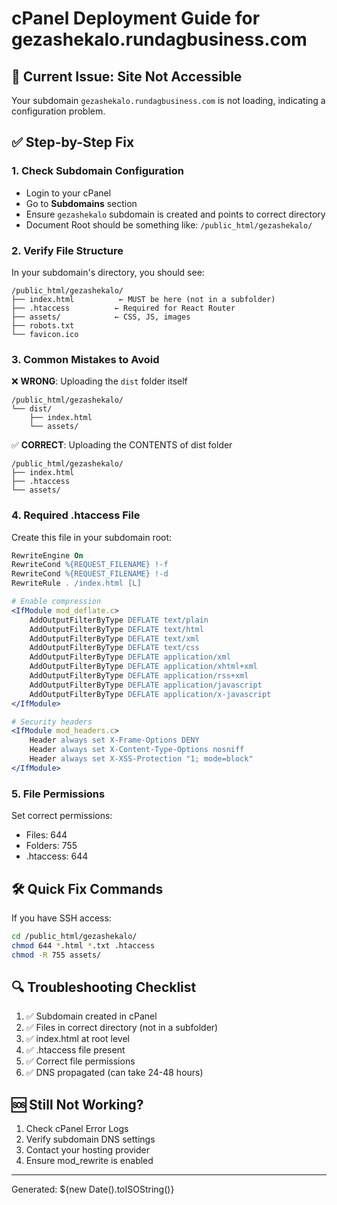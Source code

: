 # cPanel Deployment Guide for gezashekalo.rundagbusiness.com

## 🚨 Current Issue: Site Not Accessible
Your subdomain `gezashekalo.rundagbusiness.com` is not loading, indicating a configuration problem.

## ✅ Step-by-Step Fix

### 1. Check Subdomain Configuration
- Login to your cPanel
- Go to **Subdomains** section
- Ensure `gezashekalo` subdomain is created and points to correct directory
- Document Root should be something like: `/public_html/gezashekalo/`

### 2. Verify File Structure
In your subdomain's directory, you should see:
```
/public_html/gezashekalo/
├── index.html          ← MUST be here (not in a subfolder)
├── .htaccess          ← Required for React Router
├── assets/            ← CSS, JS, images
├── robots.txt
└── favicon.ico
```

### 3. Common Mistakes to Avoid
❌ **WRONG**: Uploading the `dist` folder itself
```
/public_html/gezashekalo/
└── dist/
    ├── index.html
    └── assets/
```

✅ **CORRECT**: Uploading the CONTENTS of dist folder
```
/public_html/gezashekalo/
├── index.html
├── .htaccess
└── assets/
```

### 4. Required .htaccess File
Create this file in your subdomain root:
```apache
RewriteEngine On
RewriteCond %{REQUEST_FILENAME} !-f
RewriteCond %{REQUEST_FILENAME} !-d
RewriteRule . /index.html [L]

# Enable compression
<IfModule mod_deflate.c>
    AddOutputFilterByType DEFLATE text/plain
    AddOutputFilterByType DEFLATE text/html
    AddOutputFilterByType DEFLATE text/xml
    AddOutputFilterByType DEFLATE text/css
    AddOutputFilterByType DEFLATE application/xml
    AddOutputFilterByType DEFLATE application/xhtml+xml
    AddOutputFilterByType DEFLATE application/rss+xml
    AddOutputFilterByType DEFLATE application/javascript
    AddOutputFilterByType DEFLATE application/x-javascript
</IfModule>

# Security headers
<IfModule mod_headers.c>
    Header always set X-Frame-Options DENY
    Header always set X-Content-Type-Options nosniff
    Header always set X-XSS-Protection "1; mode=block"
</IfModule>
```

### 5. File Permissions
Set correct permissions:
- Files: 644
- Folders: 755
- .htaccess: 644

## 🛠️ Quick Fix Commands
If you have SSH access:
```bash
cd /public_html/gezashekalo/
chmod 644 *.html *.txt .htaccess
chmod -R 755 assets/
```

## 🔍 Troubleshooting Checklist
1. ✅ Subdomain created in cPanel
2. ✅ Files in correct directory (not in a subfolder)
3. ✅ index.html at root level
4. ✅ .htaccess file present
5. ✅ Correct file permissions
6. ✅ DNS propagated (can take 24-48 hours)

## 🆘 Still Not Working?
1. Check cPanel Error Logs
2. Verify subdomain DNS settings
3. Contact your hosting provider
4. Ensure mod_rewrite is enabled

---
Generated: ${new Date().toISOString()}